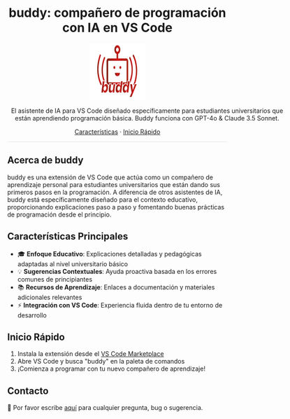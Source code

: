 <h1 align="center">buddy: compañero de programación con IA en VS Code</h1>

<div align="center">
  <a href="https://marketplace.visualstudio.com/">
    <img src="extension/media/buddy__logo.png" alt="buddy logo" width="128" height="128">
  </a>
 
  <p style="width: 640px">
    El asistente de IA para VS Code diseñado específicamente para estudiantes universitarios que están aprendiendo programación básica. Buddy funciona con GPT-4o & Claude 3.5 Sonnet.
  </p>

  <p>
    <a href="#características-principales">Características</a>
    ·
    <a href="#inicio-rápido">Inicio Rápido</a>
  </p>
</div>

<hr style="height: 1px; border: none; background-color: #e1e4e8;">

## Acerca de buddy

buddy es una extensión de VS Code que actúa como un compañero de aprendizaje personal para estudiantes universitarios que están dando sus primeros pasos en la programación. A diferencia de otros asistentes de IA, buddy está específicamente diseñado para el contexto educativo, proporcionando explicaciones paso a paso y fomentando buenas prácticas de programación desde el principio.

## Características Principales

- 🎓 **Enfoque Educativo**: Explicaciones detalladas y pedagógicas adaptadas al nivel universitario básico
- 💡 **Sugerencias Contextuales**: Ayuda proactiva basada en los errores comunes de principiantes
- 📚 **Recursos de Aprendizaje**: Enlaces a documentación y materiales adicionales relevantes
- ⚡ **Integración con VS Code**: Experiencia fluida dentro de tu entorno de desarrollo

## Inicio Rápido

1. Instala la extensión desde el [VS Code Marketplace](https://marketplace.visualstudio.com/)
2. Abre VS Code y busca "buddy" en la paleta de comandos
3. ¡Comienza a programar con tu nuevo compañero de aprendizaje!

## Contacto

💬 Por favor escribe [aquí](mailto:danielprolperez@gmail.com) para cualquier pregunta, bug o sugerencia.